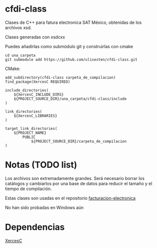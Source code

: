 # cfdi-class

Clases de C++ para fatura electronica SAT México, obtenidas de los archivos xsd.

Clases generadas con xsdcxx

Puedes añadirlas como submódulo git y construirlas con cmake

    cd una_carpeta
    git submodule add https://github.com/ulisesten/cfdi-class.git

CMake:

    add_subdirectory(cfdi-class carpeta_de_compilacion)
    find_package(XercesC REQUIRED)

    include_directories(
        ${XercesC_INCLUDE_DIRS}
        ${PROJECT_SOURCE_DIR}/una_carpeta/cfdi-class/include
    )

    link_directories(
        ${XercesC_LIBRARIES}
    )
    
    target_link_directories(
        ${PROJECT_NAME}
            PUBLIC
                ${PROJECT_SOURCE_DIR}/carpeta_de_compilacion
    )

# Notas (TODO list)

Los archivos son extremadamente grandes. Será necesario borrar los catálogos y cambiarlos por una base de datos para reducir el tamaño y el tiempo de compilación.

Estas clases son usadas en el repositorio [facturacion-electronica](https://github.com/ulisesten/facturacion-electronica)

No han sido probadas en Windows aún


# Dependencias

[XercesC](https://xerces.apache.org/xerces-c/)
